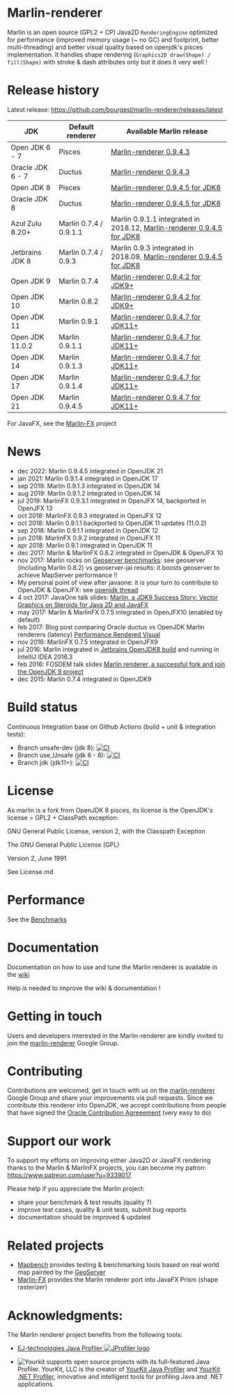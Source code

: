 Marlin-renderer
===============

Marlin is an open source (GPL2 + CP) Java2D ``RenderingEngine`` optimized for performance (improved memory usage (~ no GC) and footprint, better multi-threading) and better visual quality based on openjdk's pisces implementation.
It handles shape rendering (``Graphics2D draw(Shape) / fill(Shape)`` with stroke & dash attributes only but it does it very well !

Release history
===============

Latest release: https://github.com/bourgesl/marlin-renderer/releases/latest

| JDK | Default renderer | Available Marlin release |
| --- | --- | --- |
| Open JDK 6 - 7    | Pisces       | [Marlin-renderer 0.9.4.3](https://github.com/bourgesl/marlin-renderer/releases/tag/v0_9_4_3) |
| Oracle JDK 6 - 7  | Ductus       | [Marlin-renderer 0.9.4.3](https://github.com/bourgesl/marlin-renderer/releases/tag/v0_9_4_3) |
| Open JDK 8        | Pisces       | [Marlin-renderer 0.9.4.5 for JDK8](https://github.com/bourgesl/marlin-renderer/releases/tag/v0_9_4_5) |
| Oracle JDK 8      | Ductus       | [Marlin-renderer 0.9.4.5 for JDK8](https://github.com/bourgesl/marlin-renderer/releases/tag/v0_9_4_5) |
| Azul Zulu 8.20+   | Marlin 0.7.4 / 0.9.1.1 | Marlin 0.9.1.1 integrated in 2018.12, [Marlin-renderer 0.9.4.5 for JDK8](https://github.com/bourgesl/marlin-renderer/releases/tag/v0_9_4_5) |
| Jetbrains JDK 8   | Marlin 0.7.4 / 0.9.3 | Marlin 0.9.3 integrated in 2018.09, [Marlin-renderer 0.9.4.5 for JDK8](https://github.com/bourgesl/marlin-renderer/releases/tag/v0_9_4_5) |
| Open JDK 9        | Marlin 0.7.4 | [Marlin-renderer 0.9.4.2 for JDK9+](https://github.com/bourgesl/marlin-renderer/releases/tag/v0_9_4_2_jdk9) |
| Open JDK 10       | Marlin 0.8.2 | [Marlin-renderer 0.9.4.2 for JDK9+](https://github.com/bourgesl/marlin-renderer/releases/tag/v0_9_4_2_jdk9) |
| Open JDK 11       | Marlin 0.9.1 | [Marlin-renderer 0.9.4.7 for JDK11+](https://github.com/bourgesl/marlin-renderer/releases/tag/v0_9_4_7_jdk11) |
| Open JDK 11.0.2   | Marlin 0.9.1.1 | [Marlin-renderer 0.9.4.7 for JDK11+](https://github.com/bourgesl/marlin-renderer/releases/tag/v0_9_4_7_jdk11) |
| Open JDK 14       | Marlin 0.9.1.3 | [Marlin-renderer 0.9.4.7 for JDK11+](https://github.com/bourgesl/marlin-renderer/releases/tag/v0_9_4_7_jdk11) |
| Open JDK 17       | Marlin 0.9.1.4 | [Marlin-renderer 0.9.4.7 for JDK11+](https://github.com/bourgesl/marlin-renderer/releases/tag/v0_9_4_7_jdk11) |
| Open JDK 21       | Marlin 0.9.4.5 | [Marlin-renderer 0.9.4.7 for JDK11+](https://github.com/bourgesl/marlin-renderer/releases/tag/v0_9_4_7_jdk11) |

For JavaFX, see the [Marlin-FX](https://github.com/bourgesl/marlin-fx) project

News
====
* dec 2022: Marlin 0.9.4.5 integrated in OpenJDK 21
* jan 2021: Marlin 0.9.1.4 integrated in OpenJDK 17
* sep 2019: Marlin 0.9.1.3 integrated in OpenJDK 14
* aug 2019: Marlin 0.9.1.2 integrated in OpenJDK 14
* jul 2019: MarlinFX 0.9.3.1 integrated in OpenJFX 14, backported in OpenJFX 13
* oct 2018: MarlinFX 0.9.3 integrated in OpenJFX 12
* oct 2018: Marlin 0.9.1.1 backported to OpenJDK 11 updates (11.0.2)
* sep 2018: Marlin 0.9.1.1 integrated in OpenJDK 12
* jun 2018: MarlinFX 0.9.2 integrated in OpenJFX 11
* apr 2018: Marlin 0.9.1 integrated in OpenJDK 11
* dec 2017: Marlin & MarlinFX 0.8.2 integrated in OpenJDK & OpenJFX 10
* nov 2017: Marlin rocks on [Geoserver benchmarks](https://gmf-test.sig.cloud.camptocamp.net/ms_perfs/): see geoserver (including Marlin 0.8.2) vs geoserver-jai results: it boosts geoserver to achieve MapServer performance !!
* My personal point of view after javaone: it is your turn to contribute to OpenJDK & OpenJFX: see [openjdk thread](http://mail.openjdk.java.net/pipermail/openjfx-dev/2017-October/020900.html)
* 4 oct 2017: JavaOne talk slides: [Marlin, a JDK9 Success Story: Vector Graphics on Steroids for Java 2D and JavaFX](https://github.com/bourgesl/bourgesl.github.io/raw/master/javaone2017/slides/javaone-marlin-talk.pdf)
* may 2017: Marlin & MarlinFX 0.7.5 integrated in OpenJFX10 (enabled by default)
* feb 2017: Blog post comparing Oracle ductus vs OpenJDK Marlin renderers (latency) [Performance Rendered Visual](https://www.azul.com/performance-rendered-visual/)
* nov 2016: MarlinFX 0.7.5 integrated in OpenJFX9
* jul 2016: Marlin integrated in [Jetbrains OpenJDK8 build](https://github.com/JetBrains/jdk8u) and running in IntelliJ IDEA 2016.3
* feb 2016: FOSDEM talk slides [Marlin renderer, a successful fork and join the OpenJDK 9 project](https://bourgesl.github.io/fosdem-2016/slides/fosdem-2016-Marlin.pdf)
* dec 2015: Marlin 0.7.4 integrated in OpenJDK9


Build status
============
Continuous Integration base on Github Actions (build + unit & integration tests):
   * Branch unsafe-dev (jdk 8): 
[![CI](https://github.com/bourgesl/marlin-renderer/actions/workflows/build.yml/badge.svg?branch=unsafe-dev)](https://github.com/bourgesl/marlin-renderer/actions/workflows/build.yml)
   * Branch use_Unsafe (jdk 6 - 8): 
[![CI](https://github.com/bourgesl/marlin-renderer/actions/workflows/build.yml/badge.svg?branch=use_Unsafe)](https://github.com/bourgesl/marlin-renderer/actions/workflows/build.yml)
   * Branch jdk (jdk11+): [![CI](https://github.com/bourgesl/marlin-renderer/actions/workflows/build.yml/badge.svg?branch=jdk)](https://github.com/bourgesl/marlin-renderer/actions/workflows/build.yml)


License
=======

As marlin is a fork from OpenJDK 8 pisces, its license is the OpenJDK's license = GPL2 + ClassPath exception:

GNU General Public License, version 2,
with the Classpath Exception

The GNU General Public License (GPL)

Version 2, June 1991

See License.md


Performance
===========

See the [Benchmarks](https://github.com/bourgesl/marlin-renderer/wiki/Benchmarks)


Documentation
=============
Documentation on how to use and tune the Marlin renderer is available in the [wiki]( https://github.com/bourgesl/marlin-renderer/wiki)

Help is needed to improve the wiki & documentation !


Getting in touch
================

Users and developers interested in the Marlin-renderer are kindly invited to join the [marlin-renderer](https://groups.google.com/forum/#!forum/marlin-renderer) Google Group.


Contributing
============

Contributions are welcomed, get in touch with us on the [marlin-renderer](https://groups.google.com/forum/#!forum/marlin-renderer) Google Group and share your improvements via pull requests. 
Since we contribute this renderer into OpenJDK, we accept contributions from people that have signed the [Oracle Contribution Agreeement](http://www.oracle.com/technetwork/community/oca-486395.html) (very easy to do)


Support our work
================

To support my efforts on improving either Java2D or JavaFX rendering thanks to the Marlin & MarlinFX projects, you can become my patron: https://www.patreon.com/user?u=9339017

Please help if you appreciate the Marlin project:
   * share your benchmark & test results (quality ?)
   * improve test cases, quality & unit tests, submit bug reports
   * documentation should be improved & updated


Related projects
================

- [Mapbench](https://github.com/bourgesl/mapbench) provides testing & benchmarking tools based on real world map painted by the [GeoServer](http://geoserver.org/)
- [Marlin-FX](https://github.com/bourgesl/marlin-fx) provides the Marlin renderer port into JavaFX Prism (shape rasterizer)


Acknowledgments:
================
The Marlin renderer project benefits from the following tools:
* <a href="https://www.ej-technologies.com/products/jprofiler/overview.html">EJ-technologies Java Profiler <img src="https://www.ej-technologies.com/images/product_banners/jprofiler_medium.png" alt="JProfiler logo"></a> 

* <img src="https://www.yourkit.com/images/yklogo.png" alt="Yourkit"> supports open source projects with its full-featured Java Profiler.
YourKit, LLC is the creator of <a href="https://www.yourkit.com/java/profiler/">YourKit Java Profiler</a>
and <a href="https://www.yourkit.com/.net/profiler/">YourKit .NET Profiler</a>, innovative and intelligent tools for profiling Java and .NET applications.
